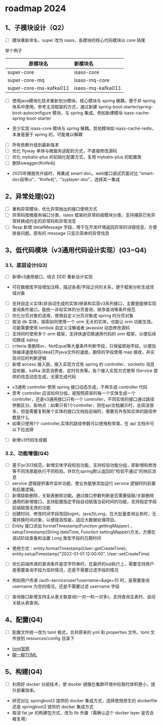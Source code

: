 # roadmap 2024

## 1、子模块设计（Q2）

* [ ]  模块重新命名，super 改为 isass，各模块的核心代码模块以 core 结尾

举个例子

| 原模块名               | 新模块名          |
| ---------------------- | :---------------- |
| super-core             | isass-core        |
| super-core-mq          | isass-mq-core     |
| super-core-ma-kafka011 | isass-mq-kafka011 |

* [ ]  使用java模块化技术重新划分模块，核心模块与 spring 解耦，便于非 spring 体系中使用。参考主流框架的方式，通过新建 spring-boot-starter/spring-boot-autoconfigure 模块，与 spring 集成。例如新建模块 isass-cache-spring-boot-starter
  - 至少实现 isass-core 模块与 spring 解耦。其他模块如 isass-cache-redis，本身是基于 spring 的，可能难以解耦
* [ ]  所有依赖升级到最新版本
* [ ]  优化 flyway 单体与微服务适配的方式，不直接修改源码
* [ ]  优化 mybatis-plus 的初始化配置方式，复用 mybatis-plus 的配置类
* [ ]  删除swagger(Knife4j)
  - 2025年微服务升级时，再集成 smart-doc。web接口调试页面对比 “smart-doc自带ui”、“Knife4j”、“zyplayer-doc”，选择其一集成

## 2、异常处理(Q2)

* [ ]  重构异常模块，优化异常抛出的接口使用方式
* [ ]  异常码按微服务端口分类，isass 框架的异常码按模块分类，支持捕获已有异常转换成约定的异常码和异常消息
* [ ]  Resp 新增 detailMessage 字段，用于在开发环境返回异常的详细信息，方便排查问题。原有的 message 只显示简单的异常信息

## 3、低代码模块（v3通用代码设计实现）(Q3~Q4)

### 3.1、底层设计(Q3)

* [ ]  新增v3通用接口，结合 DDD 重新设计实现
  - 可在数据库字段增加注释，描述各表/字段之间的关系，便于框架分析生成领域对象
* [ ]  支持自定义实体(非自动生成的实体)继承和实现v3系列接口，主要是能够实现查询条件接口，能统一非标实体的分页查询，排序查询等条件规范
* [ ]  优化分页对象的选用，使用自定义分页对象或 spring 的分页对象
* [ ]  取消 db 实体，探索如何使用一个 orm 无关的实体，也能让 orm 功能生效。可能需要使用 lombok 自定义注解或者 javassist 动态修改源码
* [ ]  支持同时使用多个 orm 框架，支持快速切换通用代码的 orm 框架，以便后续切换成 sqltoy
* [ ]  criteria 类删除or、NotEqual等大量条件判断字段，只保留原始字段，以便加快编译速度和在idea打开java文件的速度。删除的字段使用 map 接收，并实现对应的判断逻辑
* [ ]  新增 access 接入层，接入实现方式有 spring 的 controller、socketio 消息监听器、kafka 消息消费者、定时任务等。各个接入实现方式使用 IService 提供的信息动态生成，无需生成代码
  - v3通用 controller 使用 spring 接口动态生成，不再生成 controller 代码
  - 思考 controller 应该如何分组，是按照原来的每一个实体生成一个 controller，还是v3通用接口只有一个 controller，不同实体的接口通过路径参数区分。影响点：如果只有1个controller，则在api文档展示时，会简洁很多，但是需要复制某个实体的接口文档给前端时，需要另外告知实体的路径参数是什么
  - 如果只使用1个 controller,实体的路径参数可以使用枚举类，在 api 文档中可以下拉选择
* [ ]  新增v3代码生成器

### 3.2、功能增强(Q4)

* [ ]  基于jsr303规范，新增实体字段校验功能，支持校验功能分组，即新增和修改等不同场景能执行不同校验。并优化spring默认返回的“校验不通过”的响应消息
* [ ]  service 逻辑提供事件监听功能，使业务能够添加运行 service 逻辑时的前置和后置逻辑。
* [ ]  新增级联删除，关联表删除功能。通过接口参数判断是否需要级联/关联删除
* [ ]  通用的新增接口，支持配置指定字段自动赋值当前时间的功能，支持指定字段前端赋值无效的功能
* [ ]  创建时间、修改时间字段改回bigint，java为Long，在大批量查询业务时，无需转换时间对象，以便提高性能，适应大数据处理项目。
* [ ]  Entity 接口添加 formatTimestamp(Function gettingMapper) 、setupTimestamp(String dateTime, Function settingMapper)方法，方便在调试阶段查看和设置 Long 类型字段的日期时间
  - 使用方式：entity.formatTimestamp(User::getCreateTime)、entity.setupTimestamp("2022-01-01 12:00:00", User::setCreateTime)
* [ ]  优化前端传递的查询条件是空字符串时，在最终的sql执行上，需要支持用户是需要查询字段为空的情况，还是不需要过滤字段的情况
  - 例如用户传递 /auth-service/user?username=&age=10 时，是需要查询 username 为空的情况，还是不需要过滤 username 字段
* [ ]  查询接口新增支持主从表关联查询(一对一和一对多)，支持查询主表时，自动关联从表查询。

## 4、配置(Q4)

* [ ]  配置文件统一改为 toml 格式，合并原来的 yml 和 properties 文件。toml 文件放到 resources/config 目录下
  - [toml官网](https://toml.io/cn)
  - [聊一聊TOML](https://zhuanlan.zhihu.com/p/31306361)

## 5、构建(Q4)

* [ ]  利用好 docker 分层技术，使 docker 镜像在集群环境中拉取时体积更小，提升部署效率。
  - 研究对比 springboot3 提供的 docker 集成方式，选择使用原生的 dockerfile 还是 springboot3 提供的 docker 集成方式
  - 取消 fat jar 的构建包方式，改为 lib 外置（需确认这个 docker layer 是否会被复用）
